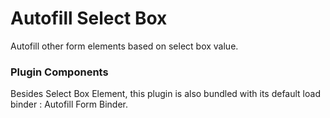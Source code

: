 # Autofill Select Box

Autofill other form elements based on select box value.

### Plugin Components

Besides Select Box Element, this plugin is also bundled with its default load binder : Autofill Form Binder.
